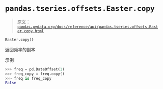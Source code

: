# `pandas.tseries.offsets.Easter.copy`

> 原文：[`pandas.pydata.org/docs/reference/api/pandas.tseries.offsets.Easter.copy.html`](https://pandas.pydata.org/docs/reference/api/pandas.tseries.offsets.Easter.copy.html)

```py
Easter.copy()
```

返回频率的副本

示例

```py
>>> freq = pd.DateOffset(1)
>>> freq_copy = freq.copy()
>>> freq is freq_copy
False 
```
